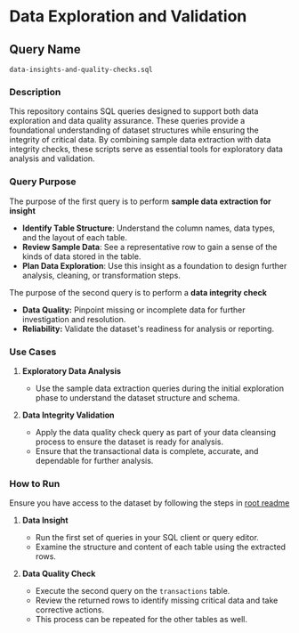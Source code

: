 # Data Exploration and Validation

## Query Name
`data-insights-and-quality-checks.sql`

### Description
This repository contains SQL queries designed to support both data exploration and data quality assurance. These queries provide a foundational understanding of dataset structures while ensuring the integrity of critical data. By combining sample data extraction with data integrity checks, these scripts serve as essential tools for exploratory data analysis and validation.

### Query Purpose
The purpose of the first query is to perform **sample data extraction for insight** 
- **Identify Table Structure**: Understand the column names, data types, and the layout of each table.  
- **Review Sample Data**: See a representative row to gain a sense of the kinds of data stored in the table.  
- **Plan Data Exploration**: Use this insight as a foundation to design further analysis, cleaning, or transformation steps.  

The purpose of the second query is to perform a **data integrity check** 
- **Data Quality:** Pinpoint missing or incomplete data for further investigation and resolution.  
- **Reliability:** Validate the dataset's readiness for  analysis or reporting.    

### Use Cases  

1. **Exploratory Data Analysis**  
   - Use the sample data extraction queries during the initial exploration phase to understand the dataset structure and schema.  

2. **Data Integrity Validation**  
   - Apply the data quality check query as part of your data cleansing process to ensure the dataset is ready for analysis.  
   - Ensure that the transactional data is complete, accurate, and dependable for further analysis.


### How to Run
Ensure you have access to the dataset by following the steps in  [root readme](https://github.com/Rapphhy/SQL-Projects/blob/main/README.md) 

1. **Data Insight**  
   - Run the first set of queries in your SQL client or query editor.  
   - Examine the structure and content of each table using the extracted rows.  

2. **Data Quality Check**  
   - Execute the second query on the `transactions` table.  
   - Review the returned rows to identify missing critical data and take corrective actions.
   - This process can be repeated for the other tables as well.  



